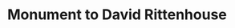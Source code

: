 ---
pid: RS113
title: Monument to David Rittenhouse
location_transcription: In Rittenhouse
zipcode: NJ08057
outside_phl: Moorestown NJ
neighborhood: 
age: '77'
age_range: 70+
instagram: 
image_file_name: RS_113.jpg
proposal_transcription: He was a famous clockmaker - How about a grandfather's clock
topic: Culture,Figure,History,Technology
topic_summary: 0, 0, 0, 0
type: Sculpture Statue
keywords_other: clock, rittenhouse, david rittenhouse
credit: Debbie Cohen
image_labels: 
twitter: 
facebook: 
permalink: "/monuments/rs113/"
layout: item-page
---